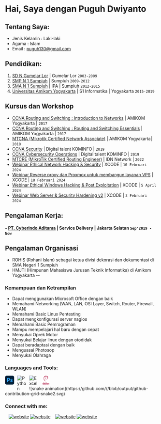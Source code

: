 # Hai, Saya dengan Puguh Dwiyanto
## Tentang Saya:
- Jenis Kelamin         : Laki-laki
- Agama                 : Islam
- Email                 : puguh130@gmail.com

## Pendidikan:

 1. [SD N Gumelar Lor](https://referensi.data.kemdikbud.go.id/residu/satuanpendidikan/detail/20302076) | Gumelar Lor `2003-2009`
 2. [SMP N 1 Sumpiuh](https://sekolahloka.com/data/smp-negeri-1-sumpiuh/) | Sumpiuh `2009-2012`
 3. [SMA N 1 Sumpiuh](https://www.sman1sumpiuh.sch.id) | IPA | Sumpiuh `2012-2015`
 4. [Universitas Amikom Yogyakarta](https://home.amikom.ac.id) | S1 Informatika | Yogyakarta `2015-2019`

## Kursus dan Workshop
- [CCNA Routing and Switching : Introduction to Networks](https://home.amikom.ac.id/) | AMIKOM Yogyakarta | `2017`
- [CCNA Routing and Switching : Routing and Switching Essentials](https://home.amikom.ac.id/) | AMIKOM Yogyakarta | `2017`
- [MTCNA (Mikrotik Certified Network Associate)](https://home.amikom.ac.id/) | AMIKOM Yogyakarta| `2018`
- [CCNA Security](https://lldikti5.kemdikbud.go.id/home/detailpost/program-digital-talent-scholarship-2019) | Digital talent KOMINFO | `2019`
- [CCNA Cybersecurity Operations](https://lldikti5.kemdikbud.go.id/home/detailpost/program-digital-talent-scholarship-2019) | Digital talent KOMINFO | `2019`
- [MTCRE (MikroTik Certified Routing Engineer)](https://mikrotik.com/training/certificates/c237664c4f0563a36ce7) | IDN Network | `2022`
- [Webinar Ethical Network Hacking & Security](https://xcode.or.id/blog/index.php/2024/01/29/webinar-x-code-web-server-security-hardening-v2-hari-sabtu-3-februari-2024-pukul-0900-wib-pagi) | XCODE | `10 Februari 2024`
- [Webinar Reverse proxy dan Proxmox untuk membangun layanan VPS](https://xcode.or.id/blog/index.php/2024/02/03/webinar-x-code-ethical-network-hacking-security-senin-10-februari-2024-pukul-0900-wib-pagi-zoom/) | XCODE | `18 Februari 2024`
- [Webinar Ethical Windows Hacking & Post Exploitation](https://xcode.or.id/blog/index.php/2024/03/30/webinar-x-code-ethical-windows-hacking-exploitation-jumat-5-april-2024-pukul-1400-wib-zoom/) | XCODE | `5 April 2024`
- [Webinar Web Server & Security Hardening v2](https://xcode.or.id/blog/index.php/2024/01/29/webinar-x-code-web-server-security-hardening-v2-hari-sabtu-3-februari-2024-pukul-0900-wib-pagi/) | XCODE | `3 Februari 2024`

## Pengalaman Kerja:
#### - [PT. Cyberindo Aditama](https://cbn.id/) | Service Delivery | Jakarta Selatan `Sep'2019 - Now`
## Pengalaman Organisasi 
- ROHIS (Rohani Islam) sebagai ketua divisi dekorasi dan dokumentasi di SMA Negeri 1 Sumpiuh
- HMJTI (Himpunan Mahasiswa Jurusan Teknik Informatika) di Amikom Yogyakarta
--
### Kemampuan dan Ketrampilan
 - Dapat menggunakan Microsoft Office dengan baik
 - Memahami Networking (WAN, LAN, OSI Layer, Switch, Router, Firewall, WLAN)
 - Memahami Basic Linux Pentesting 
 - Dapat mengkonfigurasi server nagios
 - Memahami Basic Pemrograman
 - Mampu mempelajari hal baru dengan cepat
 - Menyukai Oprek Motor
 - Menyukai Belajar linux dengan otodidak
 - Dapat beradaptasi dengan baik
 - Menguasai Photosop
 - Menyukai Olahraga

### Languages and Tools:

[<img align="left" alt="Photosop" width="30px" src="https://github.com/devicons/devicon/blob/v2.16.0/icons/photoshop/photoshop-original.svg" style="padding-right:10px;" />][webdev]
[<img align="left" alt="Python" width="30px" src="https://download.logo.wine/logo/Microsoft_Office/Microsoft_Office-Logo.wine.png" style="padding-right:10px;" />][webdev]
[<img align="left" alt="Excel" width="30px" src="https://is2-ssl.mzstatic.com/image/thumb/Purple126/v4/a8/fd/5a/a8fd5a84-c6f1-355f-3b9f-6e86598efaa3/XCEL.png/1200x630bb.png" style="padding-right:10px;" />][webdev]
[<img align="left" alt="Debian" width="30px" src="https://github.com/devicons/devicon/blob/v2.16.0/icons/debian/debian-plain-wordmark.svg" style="padding-right:0px;" />][webdev]

<br />
<br />
![snake animation](https://github.com/<seu PuguhDy>/<seu PuguhDy>/blob/output/github-contribution-grid-snake2.svg)

### Connect with me:
&nbsp;&nbsp;
[![website](./img/linkedin-light.svg)](https://www.linkedin.com/in/puguh-dy-402aa1119/#gh-light-mode-only)
[![website](./img/linkedin-dark.svg)](https://www.linkedin.com/in/puguh-dy-402aa1119/#gh-dark-mode-only)
&nbsp;&nbsp;
[![website](./img/instagram-light.svg)](https://www.instagram.com/mr_pdy#gh-light-mode-only)
[![website](./img/instagram-dark.svg)](https://www.instagram.com/mr_pdy#gh-dark-mode-only)

[webdev]: https://github.com/PuguhDy/Puguh-Dy
